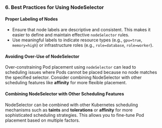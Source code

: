 ### 6. **Best Practices for Using NodeSelector**

#### **Proper Labeling of Nodes**

- Ensure that node labels are descriptive and consistent. This makes it easier to define and maintain effective `nodeSelector` rules.
- Use meaningful labels to indicate resource types (e.g., `gpu=true`, `memory=high`) or infrastructure roles (e.g., `role=database`, `role=worker`).

#### **Avoiding Over-Use of NodeSelector**

Over-constraining Pod placement using `nodeSelector` can lead to scheduling issues where Pods cannot be placed because no node matches the specified selector. Consider combining NodeSelector with other scheduling features like **affinity** for more flexible placement.

#### **Combining NodeSelector with Other Scheduling Features**

NodeSelector can be combined with other Kubernetes scheduling mechanisms such as **taints** and **tolerations** or **affinity** for more sophisticated scheduling strategies. This allows you to fine-tune Pod placement based on multiple factors.
